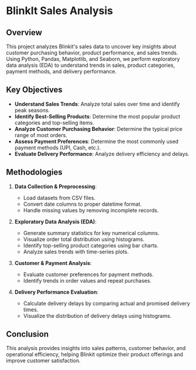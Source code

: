 # BlinkIt Sales Analysis

## Overview
This project analyzes Blinkit's sales data to uncover key insights about customer purchasing behavior, product performance, and sales trends. Using Python, Pandas, Matplotlib, and Seaborn, we perform exploratory data analysis (EDA) to understand trends in sales, product categories, payment methods, and delivery performance.

## Key Objectives
- **Understand Sales Trends**: Analyze total sales over time and identify peak seasons.
- **Identify Best-Selling Products**: Determine the most popular product categories and top-selling items.
- **Analyze Customer Purchasing Behavior**: Determine the typical price range of most orders.
- **Assess Payment Preferences**: Determine the most commonly used payment methods (UPI, Cash, etc.).
- **Evaluate Delivery Performance**: Analyze delivery efficiency and delays.

## Methodologies
1. **Data Collection & Preprocessing**:
   - Load datasets from CSV files.
   - Convert date columns to proper datetime format.
   - Handle missing values by removing incomplete records.

2. **Exploratory Data Analysis (EDA)**:
   - Generate summary statistics for key numerical columns.
   - Visualize order total distribution using histograms.
   - Identify top-selling product categories using bar charts.
   - Analyze sales trends with time-series plots.

3. **Customer & Payment Analysis**:
   - Evaluate customer preferences for payment methods.
   - Identify trends in order values and repeat purchases.

4. **Delivery Performance Evaluation**:
   - Calculate delivery delays by comparing actual and promised delivery times.
   - Visualize the distribution of delivery delays using histograms.

## Conclusion
This analysis provides insights into sales patterns, customer behavior, and operational efficiency, helping Blinkit optimize their product offerings and improve customer satisfaction.
